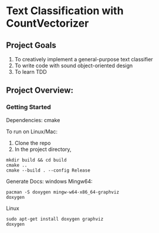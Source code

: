 # Text Classification with CountVectorizer

## Project Goals
1. To creatively implement a general-purpose text classifier
2. To write code with sound object-oriented design
3. To learn TDD

## Project Overview:

### Getting Started

Dependencies: cmake

To run on Linux/Mac:
1. Clone the repo
2. In the project directory,
```
mkdir build && cd build
cmake ..
cmake --build . --config Release
```

Generate Docs:
windows Mingw64:
```
pacman -S doxygen mingw-w64-x86_64-graphviz
doxygen
```
Linux
```
sudo apt-get install doxygen graphviz
doxygen
```